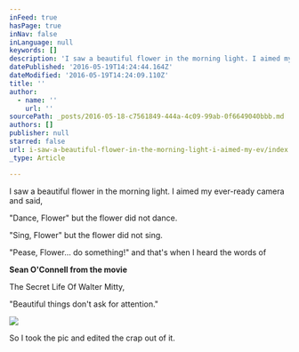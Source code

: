 ```yaml
---
inFeed: true
hasPage: true
inNav: false
inLanguage: null
keywords: []
description: 'I saw a beautiful flower in the morning light. I aimed my ever-ready camera and said,'
datePublished: '2016-05-19T14:24:44.164Z'
dateModified: '2016-05-19T14:24:09.110Z'
title: ''
author:
  - name: ''
    url: ''
sourcePath: _posts/2016-05-18-c7561849-444a-4c09-99ab-0f6649040bbb.md
authors: []
publisher: null
starred: false
url: i-saw-a-beautiful-flower-in-the-morning-light-i-aimed-my-ev/index.html
_type: Article

---
```

I saw a beautiful flower in the morning light. I aimed my ever-ready camera and said,

"Dance, Flower" but the flower did not dance.

"Sing, Flower" but the flower did not sing.

"Pease, Flower... do something!" and that's when I heard the words of 

**Sean O'Connell from the movie**

The Secret Life Of Walter Mitty,

"Beautiful things don't ask for attention."

![](https://the-grid-user-content.s3-us-west-2.amazonaws.com/b5efd4d7-fcf7-4402-b19d-6dae50561af4.jpg)

So I took the pic and edited the crap out of it.